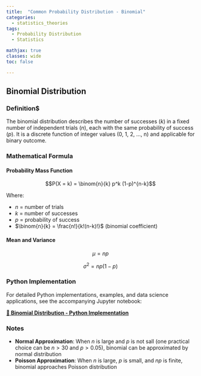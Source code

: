 ```yaml
---
title:  "Common Probability Distribution - Binomial"
categories:
  - statistics_theories
tags:
  - Probability Distribution
  - Statistics

mathjax: true
classes: wide
toc: false

---
```


## Binomial Distribution

### Definition$
The binomial distribution describes the number of successes ($k$) in a fixed number of independent trials ($n$), each with the same probability of success ($p$). It is a discrete function of integer values (0, 1, 2, ..., n) and applicable for binary outcome.

### Mathematical Formula

#### Probability Mass Function
$$P(X = k) = \binom{n}{k} p^k (1-p)^{n-k}$$

Where:
- $n$ = number of trials
- $k$ = number of successes
- $p$ = probability of success
- $\binom{n}{k} = \frac{n!}{k!(n-k)!}$ (binomial coefficient)

#### Mean and Variance
$$\mu = np$$

$$\sigma^2 = np(1-p)$$

### Python Implementation

For detailed Python implementations, examples, and data science applications, see the accompanying Jupyter notebook:

**[📓 Binomial Distribution - Python Implementation](https://github.com/kim-data-science/kim-data-science.github.io/blob/main/_posts/statistics/theories/binomial_distribution.ipynb)**


### Notes
- **Normal Approximation**: When $n$ is large and $p$ is not sall (one practical choice can be $n>30$ and $p > 0.05$), binomial can be approximated by normal distribution
- **Poisson Approximation**: When $n$ is large, $p$ is small, and $np$ is finite, binomial approaches Poisson distribution

